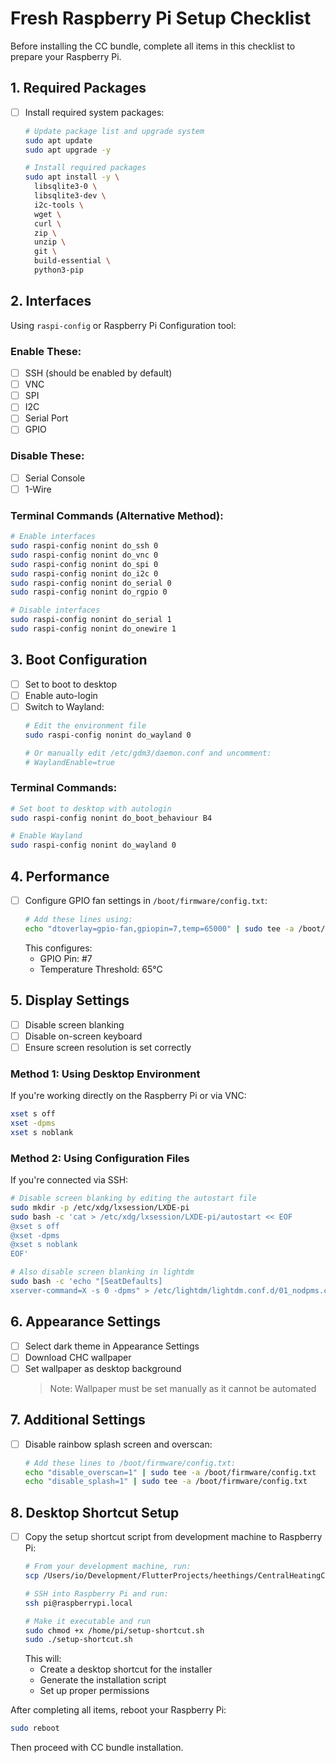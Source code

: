 # Fresh Raspberry Pi Setup Checklist

Before installing the CC bundle, complete all items in this checklist to prepare your Raspberry Pi.

## 1. Required Packages
- [ ] Install required system packages:
  ```bash
  # Update package list and upgrade system
  sudo apt update
  sudo apt upgrade -y
  
  # Install required packages
  sudo apt install -y \
    libsqlite3-0 \
    libsqlite3-dev \
    i2c-tools \
    wget \
    curl \
    zip \
    unzip \
    git \
    build-essential \
    python3-pip
  ```

## 2. Interfaces
Using `raspi-config` or Raspberry Pi Configuration tool:

### Enable These:
- [ ] SSH (should be enabled by default)
- [ ] VNC
- [ ] SPI
- [ ] I2C
- [ ] Serial Port
- [ ] GPIO

### Disable These:
- [ ] Serial Console
- [ ] 1-Wire

### Terminal Commands (Alternative Method):
```bash
# Enable interfaces
sudo raspi-config nonint do_ssh 0
sudo raspi-config nonint do_vnc 0
sudo raspi-config nonint do_spi 0
sudo raspi-config nonint do_i2c 0
sudo raspi-config nonint do_serial 0
sudo raspi-config nonint do_rgpio 0

# Disable interfaces
sudo raspi-config nonint do_serial 1
sudo raspi-config nonint do_onewire 1
```

## 3. Boot Configuration
- [ ] Set to boot to desktop
- [ ] Enable auto-login
- [ ] Switch to Wayland:
  ```bash
  # Edit the environment file
  sudo raspi-config nonint do_wayland 0
  
  # Or manually edit /etc/gdm3/daemon.conf and uncomment:
  # WaylandEnable=true
  ```

### Terminal Commands:
```bash
# Set boot to desktop with autologin
sudo raspi-config nonint do_boot_behaviour B4

# Enable Wayland
sudo raspi-config nonint do_wayland 0
```

## 4. Performance
- [ ] Configure GPIO fan settings in `/boot/firmware/config.txt`:
  ```bash
  # Add these lines using:
  echo "dtoverlay=gpio-fan,gpiopin=7,temp=65000" | sudo tee -a /boot/firmware/config.txt
  ```
  This configures:
  - GPIO Pin: #7
  - Temperature Threshold: 65°C

## 5. Display Settings
- [ ] Disable screen blanking
- [ ] Disable on-screen keyboard
- [ ] Ensure screen resolution is set correctly

### Method 1: Using Desktop Environment
If you're working directly on the Raspberry Pi or via VNC:
```bash
xset s off
xset -dpms
xset s noblank
```

### Method 2: Using Configuration Files
If you're connected via SSH:
```bash
# Disable screen blanking by editing the autostart file
sudo mkdir -p /etc/xdg/lxsession/LXDE-pi
sudo bash -c 'cat > /etc/xdg/lxsession/LXDE-pi/autostart << EOF
@xset s off
@xset -dpms
@xset s noblank
EOF'

# Also disable screen blanking in lightdm
sudo bash -c 'echo "[SeatDefaults]
xserver-command=X -s 0 -dpms" > /etc/lightdm/lightdm.conf.d/01_nodpms.conf'
```

## 6. Appearance Settings
- [ ] Select dark theme in Appearance Settings
- [ ] Download CHC wallpaper
- [ ] Set wallpaper as desktop background
  > Note: Wallpaper must be set manually as it cannot be automated

## 7. Additional Settings
- [ ] Disable rainbow splash screen and overscan:
  ```bash
  # Add these lines to /boot/firmware/config.txt:
  echo "disable_overscan=1" | sudo tee -a /boot/firmware/config.txt
  echo "disable_splash=1" | sudo tee -a /boot/firmware/config.txt
  ```

## 8. Desktop Shortcut Setup
- [ ] Copy the setup shortcut script from development machine to Raspberry Pi:
  ```bash
  # From your development machine, run:
  scp /Users/io/Development/FlutterProjects/heethings/CentralHeatingControl/CHC/docs/pi-installer-desktop/setup-shortcut.sh pi@raspberrypi.local:/home/pi/
  
  # SSH into Raspberry Pi and run:
  ssh pi@raspberrypi.local
  
  # Make it executable and run
  sudo chmod +x /home/pi/setup-shortcut.sh
  sudo ./setup-shortcut.sh
  ```
  This will:
  - Create a desktop shortcut for the installer
  - Generate the installation script
  - Set up proper permissions

After completing all items, reboot your Raspberry Pi:
```bash
sudo reboot
```

Then proceed with CC bundle installation.
